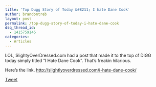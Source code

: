 ```yaml
---
title: 'Top Dugg Story of Today &#8211; I hate Dane Cook'
author: brandontreb
layout: post
permalink: /top-dugg-story-of-today-i-hate-dane-cook
dsq_thread_id:
  - 1415759146
categories:
  - Articles
---
```

LOL, SlightyOverDressed.com had a post that made it to the top of DIGG today simply titled &#8220;I Hate Dane Cook&#8221;. That&#8217;s freakin hilarious. 

Here&#8217;s the link. <http://slightlyoverdressed.com/i-hate-dane-cook/>

<div style="">
  <a href="http://twitter.com/share" class="twitter-share-button" data-count="horizontal" data-text="Top Dugg Story of Today - I hate Dane Cook" data-url="http://brandontreb.com/top-dugg-story-of-today-i-hate-dane-cook"  data-via="brandontreb" data-related="brandontreb:">Tweet</a>
</div>
